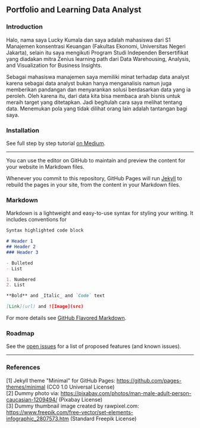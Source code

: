 ## Portfolio and Learning Data Analyst

### Introduction

Halo, nama saya Lucky Kumala dan saya adalah mahasiswa dari S1 Manajemen konsentrasi Keuangan (Fakultas Ekonomi, Universitas Negeri Jakarta), selain itu saya mengikuti Program Studi Independen Bersertifikat yang diadakan mitra Zenius learning path dari Data Warehousing, Analysis, and Visualization for Business Insights.

Sebagai mahasiswa manajemen saya memiliki minat terhadap data analyst karena sebagai data analyst bukan hanya menganalisis namun juga memberikan pandangan dan menyarankan solusi berdasarkan data yang ia peroleh. Oleh karena itu, dari data kita bisa membaca arah bisnis untuk meraih target yang ditetapkan. Jadi begitulah cara saya melihat tentang data. Menemukan pola yang tidak dilihat orang lain adalah tantangan bagi saya.

### Installation

See full step by step tutorial [on Medium](https://medium.com/@evanca/set-up-your-portfolio-website-in-less-than-10-minutes-with-github-pages-d0efa8ff56fd).
___

You can use the editor on GitHub to maintain and preview the content for your website in Markdown files.

Whenever you commit to this repository, GitHub Pages will run [Jekyll](https://jekyllrb.com/) to rebuild the pages in your site, from the content in your Markdown files.

### Markdown

Markdown is a lightweight and easy-to-use syntax for styling your writing. It includes conventions for

```markdown
Syntax highlighted code block

# Header 1
## Header 2
### Header 3

- Bulleted
- List

1. Numbered
2. List

**Bold** and _Italic_ and `Code` text

[Link](url) and ![Image](src)
```

For more details see [GitHub Flavored Markdown](https://guides.github.com/features/mastering-markdown/).

### Roadmap

See the [open issues](https://github.com/evanca/quick-portfolio/issues) for a list of proposed features (and known issues).
___

### References

[1] Jekyll theme "Minimal" for GitHub Pages: https://github.com/pages-themes/minimal (CC0 1.0 Universal License)
<br>[2] Dummy photo via: https://pixabay.com/photos/man-male-adult-person-caucasian-1209494/ (Pixabay License)
<br>[3] Dummy thumbnail image created by rawpixel.com: https://www.freepik.com/free-vector/set-elements-infographic_2807573.htm (Standard Freepik License)
